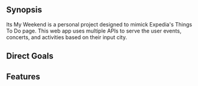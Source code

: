  ## Synopsis
Its My Weekend is a personal project designed to mimick Expedia's Things To Do page. This web app uses multiple APIs to serve the user events, concerts, and activities based on their input city.

## Direct Goals


## Features

